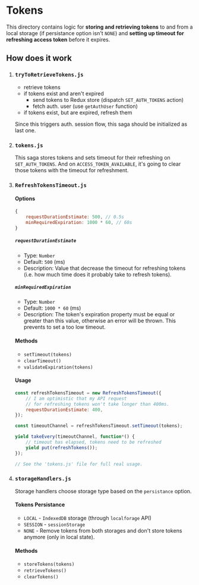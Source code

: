 # Tokens

This directory contains logic for **storing and retrieving tokens** to and from a local storage (if persistance option isn't `NONE`) and **setting up timeout for refreshing access token** before it expires.

## How does it work

1. ### `tryToRetrieveTokens.js`

    - retrieve tokens
    - if tokens exist and aren't expired
        - send tokens to Redux store (dispatch `SET_AUTH_TOKENS` action)
        - fetch auth. user (use `getAuthUser` function)
    - if tokens exist, but are expired, refresh them

    Since this triggers auth. session flow, this saga should be initialized as last one.

2. ### `tokens.js`

    This saga stores tokens and sets timeout for their refreshing on `SET_AUTH_TOKENS`. And on `ACCESS_TOKEN_AVAILABLE`, it's going to clear those tokens with the timeout for refreshment.

3. ### `RefreshTokensTimeout.js`

    #### Options


    ```js
    {
        requestDurationEstimate: 500, // 0.5s
        minRequiredExpiration: 1000 * 60, // 60s
    }
    ```

    ##### `requestDurationEstimate`
    - Type: `Number`
    - Default: `500` (ms)
    - Description: Value that decrease the timeout for refreshing tokens (i.e. how much time does it probably take to refresh tokens).

    ##### `minRequiredExpiration`
    - Type: `Number`
    - Default: `1000 * 60` (ms)
    - Description: The token's expiration property must be equal or greater than this value, otherwise an error will be thrown. This prevents to set a too low timeout.


    #### Methods

    - `setTimeout(tokens)`
    - `clearTimeout()`
    - `validateExpiration(tokens)`

    #### Usage

    ```js
    const refreshTokensTimeout = new RefreshTokensTimeout({
        // I am optimistic that my API request
        // for refreshing tokens won't take longer than 400ms.
        requestDurationEstimate: 400,
    });

    const timeoutChannel = refreshTokensTimeout.setTimeout(tokens);

    yield takeEvery(timeoutChannel, function*() {
        // timeout has elapsed, tokens need to be refreshed
        yield put(refreshTokens());
    });

    // See the 'tokens.js' file for full real usage.
    ```

4. ### `storageHandlers.js`

    Storage handlers choose storage type based on the `persistance` option.

    #### Tokens Persistance

    - `LOCAL` - `IndexedDB` storage (through `localforage` API)
    - `SESSION` - `sessionStorage`
    - `NONE` - Remove tokens from both storages and don't store tokens anymore (only in local state).

    #### Methods

    - `storeTokens(tokens)`
    - `retrieveTokens()`
    - `clearTokens()`
